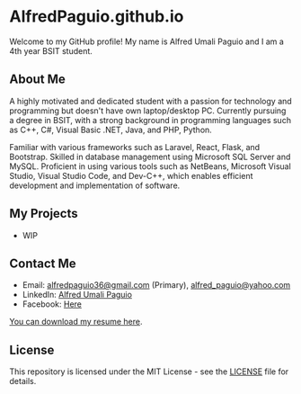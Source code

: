 # AlfredPaguio.github.io

Welcome to my GitHub profile! My name is Alfred Umali Paguio and I am a 4th year BSIT student.

## About Me

A highly motivated and dedicated student with a passion for technology and programming but doesn't have own laptop/desktop PC. Currently pursuing a degree in BSIT, with a strong background in programming languages such as C++, C#, Visual Basic .NET, Java, and PHP, Python. 

Familiar with various frameworks such as Laravel, React, Flask, and Bootstrap. Skilled in database management using Microsoft SQL Server and MySQL. Proficient in using various tools such as NetBeans, Microsoft Visual Studio, Visual Studio Code, and Dev-C++, which enables efficient development and implementation of software.

## My Projects

- WIP

<!--
- [Project 1 Name](https://github.com/username/project-1) - A brief description of the project
- [Project 2 Name](https://github.com/username/project-2) - A brief description of the project
-->

## Contact Me

- Email: alfredpaguio36@gmail.com (Primary), alfred_paguio@yahoo.com
- LinkedIn: [Alfred Umali Paguio](https://www.linkedin.com/in/alfred-paguio-322364260)
- Facebook: [Here](https://www.facebook.com/TTs.xD.Ap)

[You can download my resume here](https://github.com/AlfredPaguio/AlfredPaguio.github.io/raw/main/res/AlfredPaguio_Resume.docx).

## License

This repository is licensed under the MIT License - see the [LICENSE](LICENSE) file for details.
